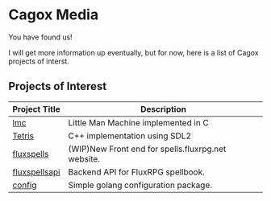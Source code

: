 # Cagox Media

You have found us!

I will get more information up eventually, but for now, here is a list of Cagox projects of interst.

## Projects of Interest

|Project Title|Description|
|-------------|-----------|
|[lmc](https://github.com/cagox/lmc)|Little Man Machine implemented in C|
|[Tetris](https://github.com/cagox/tetris/)|C++ implementation using SDL2|
|[fluxspells](https://github.com/cagox/fluxspells)|(WIP)New Front end for spells.fluxrpg.net website.|
|[fluxspellsapi](https://github.com/cagox/fluxspellsapi)|Backend API for FluxRPG spellbook.|
|[config](https://github.com/cagox/config)|Simple golang configuration package.|








<!--
**cagox/cagox** is a ✨ _special_ ✨ repository because its `README.md` (this file) appears on your GitHub profile.

Here are some ideas to get you started:

- 🔭 I’m currently working on ...
- 🌱 I’m currently learning ...
- 👯 I’m looking to collaborate on ...
- 🤔 I’m looking for help with ...
- 💬 Ask me about ...
- 📫 How to reach me: ...
- 😄 Pronouns: ...
- ⚡ Fun fact: ...
-->
